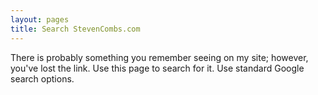 ```yaml
---
layout: pages
title: Search StevenCombs.com
---
```


There is probably something you remember seeing on my site; however, you've lost the link. Use this page to search for it. Use standard Google search options.

<table style="border: 0;">
<script>
  (function() {
    var cx = '006409210940588294859:erp-bj2kq1o';
    var gcse = document.createElement('script');
    gcse.type = 'text/javascript';
    gcse.async = true;
    gcse.src = (document.location.protocol == 'https:' ? 'https:' : 'http:') +
        '//www.google.com/cse/cse.js?cx=' + cx;
    var s = document.getElementsByTagName('script')[0];
    s.parentNode.insertBefore(gcse, s);
  })();
</script>
<gcse:search style="border: 0px;"></gcse:search>
</table>
